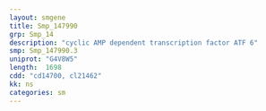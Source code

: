 ```yaml
---
layout: smgene
title: Smp_147990
grp: Smp_14
description: "cyclic AMP dependent transcription factor ATF 6"
smp: Smp_147990.3
uniprot: "G4V8W5"
length:  1698
cdd: "cd14700, cl21462"
kk: ns
categories: sm
---
```

